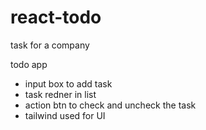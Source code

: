 # react-todo
task for a company

todo app 
- input box to add task 
- task redner in list 
- action btn to check and uncheck the task 
- tailwind used for UI 

